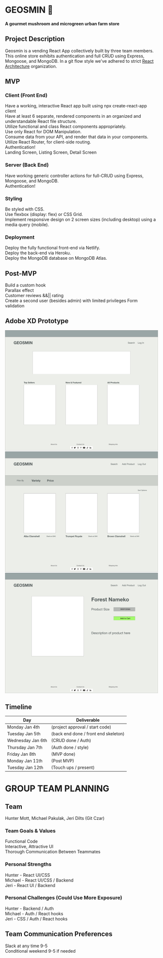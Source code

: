 # GEOSMIN :mushroom:
#### A gourmet mushroom and microgreen urban farm store

## Project Description
Geosmin is a vending React App collectively built by three team members. This online store exhibits authentication and full CRUD using Express, Mongoose, and MongoDB. In a git flow style we've adhered to strict [React Architecture](https://whimsical.com/geosmin-JrYPHSwt9kg2ss6g68mxCn) organization.

## MVP
### Client (Front End)
Have a working, interactive React app built using npx create-react-app client  
Have at least 6 separate, rendered components in an organized and understandable React file structure.  
Utilize functional and class React components appropriately.  
Use only React for DOM Manipulation.  
Consume data from your API, and render that data in your components.  
Utilize React Router, for client-side routing.  
Authentication!  
Landing Screen, Listing Screen, Detail Screen  

### Server (Back End)
Have working generic controller actions for full-CRUD using Express, Mongoose, and MongoDB.  
Authentication!  

### Styling
Be styled with CSS.  
Use flexbox (display: flex) or CSS Grid.  
Implement responsive design on 2 screen sizes (including desktop) using a media query (mobile).  

### Deployment
Deploy the fully functional front-end via Netlify.  
Deploy the back-end via Heroku.  
Deploy the MongoDB database on MongoDB Atlas.  

## Post-MVP 
Build a custom hook  
Parallax effect  
Customer reviews &&|| rating  
Create a second user (besides admin) with limited privileges 
Form validation  


## Adobe XD Prototype
![Landing Page](./img/landingPage.png)
![Shopping Page](./img/shoppingPage.png)
![Item Detail Page](./img/itemDetailPage.png)



## Timeline
| Day               | Deliverable                                                  
| ------------------| -------------------------------------------------------------
| Monday Jan 4th    | (project approval / start code)
| Tuesday Jan 5th   | (back end done / front end skeleton)
| Wednesday Jan 6th | (CRUD done / Auth)
| Thursday Jan 7th  | (Auth done / style)
| Friday Jan 8th    | (MVP done)
| Monday Jan 11th   | (Post MVP)
| Tuesday Jan 12th  | (Touch ups / present)



# GROUP TEAM PLANNING
## Team
Hunter Mott, Michael Pakulak, Jeri Dilts (Git Czar)

### Team Goals & Values
Functional Code  
Interactive, Attractive UI  
Thorough Communication Between Teammates  

### Personal Strengths
Hunter - React UI/CSS  
Michael - React UI/CSS / Backend  
Jeri - React UI / Backend  

### Personal Challenges (Could Use More Exposure)
Hunter - Backend / Auth  
Michael - Auth / React hooks  
Jeri - CSS / Auth / React hooks  

## Team Communication Preferences
Slack at any time 9-5  
Conditional weekend 9-5 if needed  